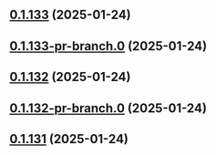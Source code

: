 ## [0.1.133](https://github.com/latha-414/AWS-CICD-web-app/compare/v0.1.133-pr-branch.0...v0.1.133) (2025-01-24)



## [0.1.133-pr-branch.0](https://github.com/latha-414/AWS-CICD-web-app/compare/v0.1.132...v0.1.133-pr-branch.0) (2025-01-24)



## [0.1.132](https://github.com/latha-414/AWS-CICD-web-app/compare/v0.1.132-pr-branch.0...v0.1.132) (2025-01-24)



## [0.1.132-pr-branch.0](https://github.com/latha-414/AWS-CICD-web-app/compare/v0.1.131...v0.1.132-pr-branch.0) (2025-01-24)



## [0.1.131](https://github.com/latha-414/AWS-CICD-web-app/compare/v0.1.131-pr-branch.0...v0.1.131) (2025-01-24)




